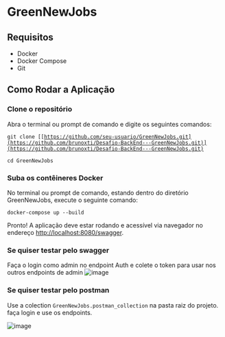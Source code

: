 # GreenNewJobs

## Requisitos
- Docker
- Docker Compose
- Git

## Como Rodar a Aplicação

### Clone o repositório

Abra o terminal ou prompt de comando e digite os seguintes comandos:

<code>git clone [[https://github.com/seu-usuario/GreenNewJobs.git](https://github.com/brunoxti/Desafio-BackEnd---GreenNewJobs.git)](https://github.com/brunoxti/Desafio-BackEnd---GreenNewJobs.git)</code>

<code>cd GreenNewJobs</code>

### Suba os contêineres Docker

No terminal ou prompt de comando, estando dentro do diretório GreenNewJobs, execute o seguinte comando:

  <code>docker-compose up --build</code>

  Pronto! A aplicação deve estar rodando e acessível via navegador no endereço [http://localhost:8080/swagger](http://localhost:8080/swagger).


### Se quiser testar pelo swagger

Faça o login como admin no endpoint Auth e colete o token para usar nos outros endpoints de admin
![image](https://github.com/brunoxti/Desafio-BackEnd---GreenNewJobs/assets/8594131/759962c9-5cd3-4dfe-a7f4-20a40c29332d)

### Se quiser testar pelo postman

Use a colection <code>GreenNewJobs.postman_collection</code> na pasta raiz do projeto.
faça login e use os endpoints.

![image](https://github.com/brunoxti/Desafio-BackEnd---GreenNewJobs/assets/8594131/e2c790b1-fea5-4f97-9423-e33778fc5438)





